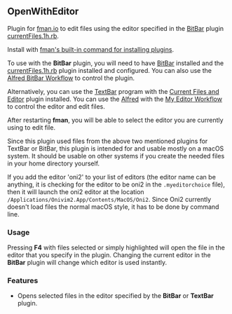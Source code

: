 ## OpenWithEditor

Plugin for [fman.io](https://fman.io) to edit files using the editor specified in the [BitBar](https://getbitbar.com/) plugin [currentFiles.1h.rb](https://getbitbar.com/plugins/System/currentFiles.1h.rb).

Install with [fman's built-in command for installing plugins](https://fman.io/docs/installing-plugins).

To use with the **BitBar** plugin, you will need to have [BitBar](https://getbitbar.com/) installed and the [currentFiles.1h.rb](https://getbitbar.com/plugins/System/currentFiles.1h.rb) plugin installed and configured. You can also use the [Alfred BitBar Workflow](https://github.com/raguay/MyAlfred/blob/master/Alfred%203/BitBarWorkflow.alfredworkflow) to control the plugin.

Alternatively, you can use the [TextBar](http://richsomerfield.com/apps/textbar/) program with the [Current Files and Editor](https://github.com/raguay/TextBarScripts/blob/master/Current%20Files%20and%20Editor.textbar) plugin installed. You can use the [Alfred](https://www.alfredapp.com/) with the [My Editor Workflow](https://github.com/raguay/MyAlfred/blob/master/Alfred%203/My%20Editor%20Workflow.alfredworkflow) to control the editor and edit files.

After restarting **fman**, you will be able to select the editor you are currently using to edit file.

Since this plugin used files from the above two mentioned plugins for TextBar or BitBar, this plugin is intended for and usable mostly on a macOS system. It should be usable on other systems if you create the needed files in your home directory yourself.

If you add the editor 'oni2' to your list of editors (the editor name can be anything, it is checking for the editor to be oni2 in the `.myeditorchoice` file), then it will launch the oni2 editor at the location `/Applications/Onivim2.App/Contents/MacOS/Oni2`. Since Oni2 currently doesn't load files the normal macOS style, it has to be done by command line.

### Usage

Pressing **F4** with files selected or simply highlighted will open the file in the editor that you specify in the plugin. Changing the current editor in the **BitBar** plugin will change which editor is used instantly.

### Features

 - Opens selected files in the editor specified by the **BitBar** or **TextBar** plugin.
